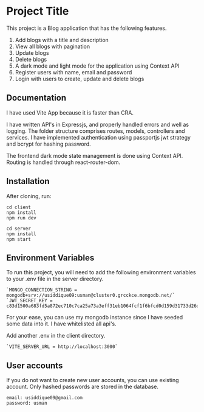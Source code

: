 
# Project Title

This project is a Blog application that has the following features.
1. Add blogs with a title and description
2. View all blogs with pagination
3. Update blogs
5. Delete blogs
6. A dark mode and light mode for the application using Context API
7. Register users with name, email and password
8. Login with users to create, update and delete blogs

## Documentation

I have used Vite App because it is faster than CRA. 

I have written API's in Expressjs, and properly handled errors and well as logging. The folder structure comprises routes, models, controllers and services. I have implemented authentication using passportjs jwt strategy and bcrypt for hashing password. 

The frontend dark mode state management is done using Context API. Routing is handled through react-router-dom. 

## Installation

After cloning, run:
```
cd client
npm install
npm run dev

cd server
npm install
npm start
```

    
## Environment Variables

To run this project, you will need to add the following environment variables to your .env file in the server directory.
```
`MONGO_CONNECTION_STRING = mongodb+srv://usiddique09:usman@cluster0.grcckce.mongodb.net/`
`JWT_SECRET_KEY = c83d1500a683fd5a872ec710c7ca25a73a3eff31eb1064fcf1f6bfcd0d159d31733d26df202a545e63bde1cea3c82fb82726374d6f615620e0ca3487ab845004`
```

For your ease, you can use my mongodb instance since I have seeded some data into it. I have whitelisted all api's. 

Add another .env in the client directory.
```
`VITE_SERVER_URL = http://localhost:3000`
```

## User accounts
If you do not want to create new user accounts, you can use existing account. Only hashed passwords are stored in the database.  

```
email: usiddique09@gmail.com
password: usman
```
